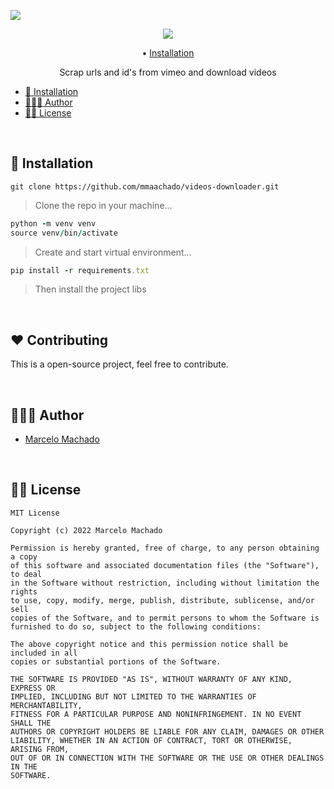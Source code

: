 ![](assets/header.png)

<p align="center">
<p align="center">
    <img src="https://shields.io/badge/python-3.11-green?logo=python&style=flat">
</p>
</p>

<p align="center">
  • <a href="#-installation">Installation</a>
</p>

<p align="center">
Scrap urls and id's from vimeo and download videos
</p>

- [📲 Installation](#-installation)
- [👨🏻‍💻 Author](#-author)
- [👮🏻 License](#-license)

<br/>

## 📲 Installation

```shell
git clone https://github.com/mmaachado/videos-downloader.git
```
>Clone the repo in your machine...

```ruby
python -m venv venv
source venv/bin/activate
```
>Create and start virtual environment...

```ruby
pip install -r requirements.txt
```
>Then install the project libs

<br/>

## ❤️ Contributing

This is a open-source project, feel free to contribute.

<br/>

## 👨🏻‍💻 Author

- [Marcelo Machado](http://www.twitter.com/hayashilol1)

<br/>

## 👮🏻 License

```
MIT License

Copyright (c) 2022 Marcelo Machado

Permission is hereby granted, free of charge, to any person obtaining a copy
of this software and associated documentation files (the "Software"), to deal
in the Software without restriction, including without limitation the rights
to use, copy, modify, merge, publish, distribute, sublicense, and/or sell
copies of the Software, and to permit persons to whom the Software is
furnished to do so, subject to the following conditions:

The above copyright notice and this permission notice shall be included in all
copies or substantial portions of the Software.

THE SOFTWARE IS PROVIDED "AS IS", WITHOUT WARRANTY OF ANY KIND, EXPRESS OR
IMPLIED, INCLUDING BUT NOT LIMITED TO THE WARRANTIES OF MERCHANTABILITY,
FITNESS FOR A PARTICULAR PURPOSE AND NONINFRINGEMENT. IN NO EVENT SHALL THE
AUTHORS OR COPYRIGHT HOLDERS BE LIABLE FOR ANY CLAIM, DAMAGES OR OTHER
LIABILITY, WHETHER IN AN ACTION OF CONTRACT, TORT OR OTHERWISE, ARISING FROM,
OUT OF OR IN CONNECTION WITH THE SOFTWARE OR THE USE OR OTHER DEALINGS IN THE
SOFTWARE.

```

